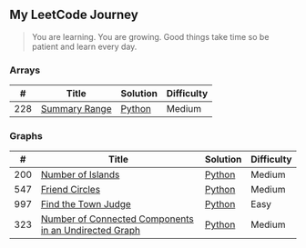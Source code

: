 ## My LeetCode Journey


> You are learning. You are growing.
> Good things take time so be patient and learn every day. 



### Arrays

| # | Title | Solution | Difficulty |
| ----------- | ----------- | ----------- | ----------- |
| 228 | [Summary Range](https://leetcode.com/problems/summary-ranges/) | [Python](https://github.com/zee-nguyen/leetcode/blob/master/arrays/summary_ranges.py) | Medium |


### Graphs
| # | Title | Solution | Difficulty |
| ----------- | ----------- | ----------- | ----------- |
| 200 | [Number of Islands](https://leetcode.com/problems/number-of-islands/) | [Python](https://github.com/zee-nguyen/leetcode/blob/master/graph/number_of_islands.py) | Medium |
| 547 | [Friend Circles](https://leetcode.com/problems/friend-circles/) | [Python](https://github.com/zee-nguyen/leetcode/blob/master/graph/friends_circle.py) | Medium |
| 997 | [Find the Town Judge](https://leetcode.com/problems/find-the-town-judge/) | [Python](https://github.com/zee-nguyen/leetcode/blob/master/graph/find_town_judge.py) | Easy |
| 323 | [Number of Connected Components in an Undirected Graph](https://leetcode.com/problems/number-of-connected-components-in-an-undirected-graph/) | [Python](https://github.com/zee-nguyen/leetcode/blob/master/graph/num_connected_components.py) | Medium |